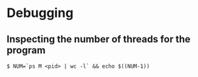# Debugging


## Inspecting the number of threads for the program

```
$ NUM=`ps M <pid> | wc -l` && echo $((NUM-1))
```
